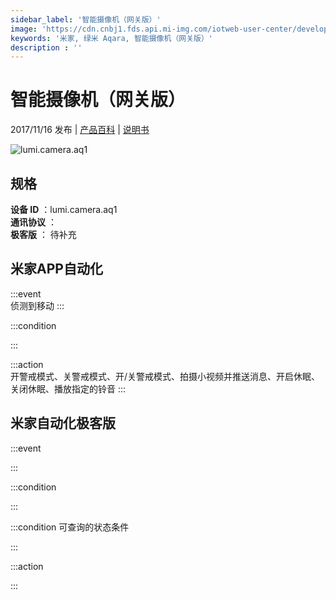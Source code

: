 ```yaml
---
sidebar_label: '智能摄像机（网关版）'
image: 'https://cdn.cnbj1.fds.api.mi-img.com/iotweb-user-center/developer_1679067441883up3yGehx.png?GalaxyAccessKeyId=AKVGLQWBOVIRQ3XLEW&Expires=9223372036854775807&Signature=EmcD56fpNZCY44t9sz9k3/aLxEY='
keywords: '米家, 绿米 Aqara, 智能摄像机（网关版）'
description : ''
---
```

# 智能摄像机（网关版）

2017/11/16 发布 | [产品百科](https://home.mi.com/webapp/content/baike/product/index.html?model=lumi.camera.aq1/) | [说明书](https://home.mi.com/views/introduction.html?model=lumi.camera.aq1&region=cn)

![lumi.camera.aq1](https://cdn.cnbj1.fds.api.mi-img.com/iotweb-user-center/developer_1679067441883up3yGehx.png?GalaxyAccessKeyId=AKVGLQWBOVIRQ3XLEW&Expires=9223372036854775807&Signature=EmcD56fpNZCY44t9sz9k3/aLxEY=)

## 规格  
> 
**设备 ID** ：lumi.camera.aq1  
**通讯协议** ：  
**极客版**  ： 待补充 


## 米家APP自动化  

:::event  
侦测到移动
:::

:::condition  

:::

:::action   
开警戒模式、关警戒模式、开/关警戒模式、拍摄小视频并推送消息、开启休眠、关闭休眠、播放指定的铃音
:::

## 米家自动化极客版  

:::event  

:::

:::condition  

:::

:::condition 可查询的状态条件  

:::

:::action  

:::

        
